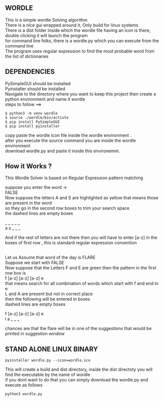 ## WORDLE 

This is a simple wordle Solving algorithm<br />
There is a nice gui wrapped around it, Only build for linux systems <br />
There is a dist folder inside which the wordle file having an icon is there, double clicking it will launch the program <br />
for command line folks, there is a wordle.py which you can execute from the command line <br />
The program uses regular expression to find the most probable word from the list of dictionaries <br /> 

## DEPENDENCIES 

PySimpleGUI should be installed <br />
Pyinstaller should be installed <br />
Navigate to the directory where you want to keep this project then create a python environment and name it wordle <br />
steps to follow ==> 
```
$ python3 -m venv wordle 
$ source ./wordle/bin/activte 
$ pip install PySimpleGUI 
$ pip install pyinstaller 
```
copy paste the wordle icon file inside the wordle environment .<br />
after you execute the source command you are inside the wordle environment<br />
download wordle.py and paste it inside this environemnt.

## How it Works ?


This Wordle Solver is based on Regular Expression pattern matching <br />

suppose you enter the word -> <br />
FALSE <br />
Now suppose the letters A and S are highlighted as yellow that means those are present in the word <br />
so they go in the second row boxes to trim your search space <br /> 
the dashed lines are empty boxes <br />

_ _ _ _ _<br />
a s _ _ _<br />

And if the rest of letters are not there then you will have to enter [a-z] in the boxes of first row , this is standard regular expression 
convention <br />

<br />
Let us Assume that word of the day is FLARE  <br />
Suppose we start with  FALSE <br />
Now suppose that the Letters F and E are green then the pattern in the first row box is <br />
f  [a-z] [a-z] [a-z] e <br />
that means search for all combination of words which start with f and end in e <br />
L and A are present but not in correct place<br />
then the following will be entered in boxes <br />
dashed lines are empty boxes <br />

f [a-z] [a-z] [a-z] e <br />
l a _ _ _

chances are that the flare will be in one of the suggestions that would be printed in suggestion window 

## STAND ALONE LINUX BINARY 
```
pyinstaller wordle.py --icon=wordle.ico
```
This will create a build and dist directory, inside the dist directoty you will find the executable by the name of wordle<br />
if you dont want to do that you can simply download the wordle.py and execute as follows <br />
```
python3 wordle.py
```
